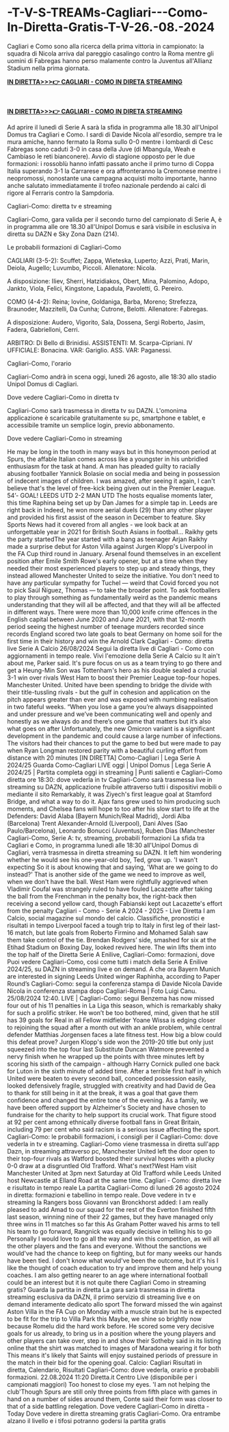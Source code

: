 # -T-V-S-TREAMs-Cagliari---Como-In-Diretta-Gratis-T-V-26.-08.-2024
Cagliari e Como sono alla ricerca della prima vittoria in campionato: la squadra di Nicola arriva dal pareggio casalingo contro la Roma mentre gli uomini di Fabregas hanno perso malamente contro la Juventus all'Allianz Stadium nella prima giornata.

<p id="viewer-56r93691" class="_2YVZ8 s4zrS jUvau plW2a" dir="auto"><span class="Jn59c"><a class="fILND aeUxn" href="https://www.playhdtv.live/" target="_blank" rel="noopener noreferrer" data-hook="WebLink"><strong><u>IN DIRETTA&gt;&gt;&gt;👉 CAGLIARI - COMO IN DIRETA STREAMING</u></strong></a></span></p>

<div id="viewer-q897k693" class="_2YVZ8 s4zrS jUvau plW2a" dir="auto"><span class="Jn59c"> </span></div>
<p id="viewer-wol5j694" class="_2YVZ8 s4zrS jUvau plW2a" dir="auto"><span class="Jn59c"><a class="fILND aeUxn" href="https://www.playhdtv.live/" target="_blank" rel="noopener noreferrer" data-hook="WebLink"><strong><u>IN DIRETTA&gt;&gt;&gt;👉 CAGLIARI - COMO IN DIRETA STREAMING</u></strong></a></span></p>
Ad aprire il lunedì di Serie A sarà la sfida in programma alle 18.30 all'Unipol Domus tra Cagliari e Como. I sardi di Davide Nicola all'esordio, sempre tra le mura amiche, hanno fermato la Roma sullo 0-0 mentre i lombardi di Cesc Fabregas sono caduti 3-0 in casa della Juve (di Mbangula, Weah e Cambiaso le reti bianconere). Avvio di stagione opposto per le due formazioni: i rossoblù hanno infatti passato anche il primo turno di Coppa Italia superando 3-1 la Carrarese e ora affronteranno la Cremonese mentre i neopromossi, nonostante una campagna acquisti molto importante, hanno anche salutato immediatamente il trofeo nazionale perdendo ai calci di rigore al Ferraris contro la Sampdoria. 


Cagliari-Como: diretta tv e streaming

Cagliari-Como, gara valida per il secondo turno del campionato di Serie A, è in programma alle ore 18.30 all'Unipol Domus e sarà visibile in esclusiva in diretta su DAZN e Sky Zona Dazn (214).


Le probabili formazioni di Cagliari-Como

CAGLIARI (3-5-2): Scuffet; Zappa, Wieteska, Luperto; Azzi, Prati, Marin, Deiola, Augello; Luvumbo, Piccoli. Allenatore: Nicola.


A disposizione: Iliev, Sherri, Hatzidiakos, Obert, Mina, Palomino, Adopo, Jankto, Viola, Felici, Kingstone, Lapadula, Pavoletti, G. Pereiro. 


COMO (4-4-2): Reina; Iovine, Goldaniga, Barba, Moreno; Strefezza, Braunoder, Mazzitelli, Da Cunha; Cutrone, Belotti. Allenatore: Fabregas. 


A disposizione: Audero, Vigorito, Sala, Dossena, Sergi Roberto, Jasim, Fadera, Gabrielloni, Cerri. 


ARBITRO: Di Bello di Brinidisi. ASSISTENTI: M. Scarpa-Cipriani. IV UFFICIALE: Bonacina. VAR: Gariglio. ASS. VAR: Paganessi.


Cagliari-Como, l'orario

Cagliari-Como andrà in scena oggi, lunedì 26 agosto, alle 18:30 allo stadio Unipol Domus di Cagliari.


Dove vedere Cagliari-Como in diretta tv

Cagliari-Como sarà trasmessa in diretta tv su DAZN. L'omonima applicazione è scaricabile gratuitamente su pc, smartphone e tablet, e accessibile tramite un semplice login, previo abbonamento.


Dove vedere Cagliari-Como in streaming




 He may be long in the tooth in many ways but in this honeymoon period at Spurs, the affable Italian comes across like a youngster in his unbridled enthusiasm for the task at hand. 
 A man has pleaded guilty to racially abusing footballer Yannick Bolasie on social media and being in possession of indecent images of children. 
 I was amazed, after seeing it again, I can't believe that's the level of free-kick being given out in the Premier League. 
 54’- GOAL! LEEDS UTD 2-2 MAN UTD The hosts equalise moments later, this time Raphina being set up by Dan James for a simple tap in. Leeds are right back in 
 Indeed, he won more aerial duels (29) than any other player and provided his first assist of the season in December to feature. 
 Sky Sports News had it covered from all angles - we look back at an unforgettable year in 2021 for British South Asians in football&#8230; Raikhy gets the party startedThe year started with a bang as teenager Arjan Raikhy made a surprise debut for Aston Villa against Jurgen Klopp's Liverpool in the FA Cup third round in January. 
 Arsenal found themselves in an excellent position after Emile Smith Rowe's early opener, but at a time when they needed their most experienced players to step up and steady things, they instead allowed Manchester United to seize the initiative. 
 You don't need to have any particular sympathy for Tuchel — weird that Covid forced you not to pick Saúl Ñíguez, Thomas — to take the broader point. To ask footballers to play through something as fundamentally weird as the pandemic means understanding that they will all be affected, and that they will all be affected in different ways. 
 There were more than 10,000 knife crime offences in the English capital between June 2020 and June 2021, with that 12-month period seeing the highest number of teenage murders recorded since records 
 England scored two late goals to beat Germany on home soil for the first time in their history and win the Arnold Clark 
 Cagliari - Como: diretta live Serie A Calcio 26/08/2024 Segui la diretta live di Cagliari - Como con aggiornamenti in tempo reale. Vivi l'emozione della Serie A Calcio su 
 It ain't about me, Parker said. It's pure focus on us as a team trying to go there and get a 
 Heung-Min Son was Tottenham's hero as his double sealed a crucial 3-1 win over rivals West Ham to boost their Premier League top-four hopes. 
 Manchester United. United have been spending to bridge the divide with their title-tussling rivals - but the gulf in cohesion and application on the pitch appears greater than ever and was exposed with numbing realisation in two fateful weeks. 
 “When you lose a game you’re always disappointed and under pressure and we’ve been communicating well and openly and honestly as we always do and there’s one game that matters but it’s also what goes on after 
 Unfortunately, the new Omicron variant is a significant development in the pandemic and could cause a large number of infections. 
 The visitors had their chances to put the game to bed but were made to pay when Ryan Longman restored parity with a beautiful curling effort from distance with 20 minutes 
 [IN DIRETTA] Como-Cagliari | Lega Serie A 2024/25 Guarda Como-Cagliari LIVE oggi | Unipol Domus | Lega Serie A 2024/25 | Partita completa oggi in streaming | Punti salienti e 
 Cagliari-Como diretta ore 18:30: dove vederla in tv Cagliari-Como sarà trasmessa live in streaming su DAZN, applicazione fruibile attraverso tutti i dispositivi mobili o mediante il sito 
 Remarkably, it was Ziyech's first league goal at Stamford Bridge, and what a way to do it. Ajax fans grew used to him producing such moments, and Chelsea fans will hope to too after his slow start to life at the 
 Defenders: David Alaba (Bayern Munich/Real Madrid), Jordi Alba (Barcelona) Trent Alexander-Arnold (Liverpool), Dani Alves (Sao Paulo/Barcelona), Leonardo Bonucci (Juventus), Ruben Dias (Manchester 
 Cagliari-Como, Serie A: tv, streaming, probabili formazioni La sfida tra Cagliari e Como, in programma lunedì alle 18:30 all'Unipol Domus di Cagliari, verrà trasmessa in diretta streaming su DAZN. 
 It left him wondering whether he would see his one-year-old boy, Ted, grow up.  'I wasn't expecting 
 So it is about knowing that and saying, 'What are we going to do instead?' That is another side of the game we need to improve as well, when we don't have the ball. 
 West Ham were rightfully aggrieved when Vladimir Coufal was strangely ruled to have fouled Lacazette after taking the ball from the Frenchman in the penalty box, the right-back then receiving a second yellow card, though Fabianski kept out Lacazette's effort from the penalty 
 Cagliari - Como - Serie A 2024 - 2025 - Live Diretta I am Calcio, social magazine sul mondo del calcio. Classifiche, pronostici e risultati in tempo 
 Liverpool faced a tough trip to Italy in first leg of their last-16 match, but late goals from Roberto Firmino and Mohamed Salah saw them take control of the tie. 
 Brendan Rodgers’ side, smashed for six at the Etihad Stadium on Boxing Day, looked revived here. The win lifts them into the top half of the 
 Diretta Serie A Enilive, Cagliari-Como: formazioni, dove Puoi vedere Cagliari-Como, così come tutti i match della Serie A Enilive 2024/25, su DAZN in streaming live e on demand. A che ora 
 Bayern Munich are interested in signing Leeds United winger Raphinha, according to  Paper Round’s 
 Cagliari-Como: segui la conferenza stampa di Davide Nicola Davide Nicola in conferenza stampa dopo Cagliari-Roma | Foto Luigi Canu. 25/08/2024 12:40. LIVE | Cagliari-Como: segui 
 Benzema has now missed four out of his 11 penalties in La Liga this season, which is remarkably shaky for such a prolific striker. He won’t be too bothered, mind, given that he still has 39 goals for Real in all 
 Fellow midfielder Yoane Wissa is edging closer to rejoining the squad after a month out with an ankle problem, while central defender Matthias Jorgensen faces a late fitness test. 
 How big a blow could this defeat prove? Jurgen Klopp's side won the 2019-20 title but only just squeezed into the top four last 
 Substitute Duncan Watmore prevented a nervy finish when he wrapped up the points with three minutes left by scoring his sixth of the campaign - although Harry Cornick pulled one back for Luton in the sixth minute of added time. 
 After a terrible first half in which United were beaten to every second ball, conceded possession easily, looked defensively fragile, struggled with creativity and had David de Gea to thank for still being in it at the break, it was a goal that gave them confidence and changed the entire tone of the evening. 
 As a family, we have been offered support by Alzheimer's Society and have chosen to fundraise for the charity to help support its crucial work. 
 That figure stood at 92 per cent among ethnically diverse football fans in Great Britain, including 79 per cent who said racism is a serious issue affecting the sport. 
 Cagliari-Como: le probabili formazioni, i consigli per il Cagliari-Como: dove vederla in tv e streaming. Cagliari-Como viene trasmessa in diretta sull'app Dazn, in streaming attraverso pc, 
 Manchester United left the door open to their top-four rivals as Watford boosted their survival hopes with a plucky 0-0 draw at a disgruntled Old Trafford. 
 What's next?West Ham visit Manchester United at 3pm next Saturday at Old Trafford while Leeds United host Newcastle at Elland Road at the same time. 
 Cagliari - Como: diretta live e risultato in tempo reale La partita Cagliari-Como di lunedì 26 agosto 2024 in diretta: formazioni e tabellino in tempo reale. Dove vedere in tv e streaming la 
 Rangers boss Giovanni van Bronckhorst added: I am really pleased to add Amad to our squad for the rest of the 
 Everton finished fifth last season, winning nine of their 22 games, but they have managed only three wins in 11 matches so far this 
 As Graham Potter waved his arms to tell his team to go forward, Rangnick was equally decisive in telling his to go 
 Personally I would love to go all the way and win this competition, as will all the other players and the fans and everyone. 
 Without the sanctions we would've had the chance to keep on fighting, but for many weeks our hands have been tied. I don't know what would've been the outcome, but it's his 
 I like the thought of coach education to try and improve them and help young coaches. I am also getting nearer to an age where international football could be an interest but it is not quite there 
 Cagliari Como in streaming gratis? Guarda la partita in diretta La gara sarà trasmessa in diretta streaming esclusiva da DAZN, il primo servizio di streaming live e on demand interamente dedicato allo sport 
 The forward missed the win against Aston Villa in the FA Cup on Monday with a muscle strain but he is expected to be fit for the trip to Villa Park this 
 Maybe, we shine so brightly now because Romelu did the hard work before. He scored some very decisive goals for us already, to bring us in a position where the young players and other players can take over, step in and show their 
 Sotheby said in its listing online that the shirt was matched to images of Maradona wearing it for both 
 This means it's likely that Saints will enjoy sustained periods of pressure in the match in their bid for the opening goal. 
 Calcio: Cagliari Risultati in diretta, Calendario, Risultati Cagliari-Como: dove vederla, orario e probabili formazioni. 22.08.2024 11:20 Diretta.it Centro Live (disponibile per i campionati maggiori) 
 Too honest to close my eyes. 'I am not helping the club'Though Spurs are still only three points from fifth place with games in hand on a number of sides around them, Conte said their form was closer to that of a side battling relegation. 
 Dove vedere Cagliari-Como in diretta - Today Dove vedere in diretta streaming gratis Cagliari-Como. Ora entrambe alzano il livello e i tifosi potranno godersi la partita gratis 
